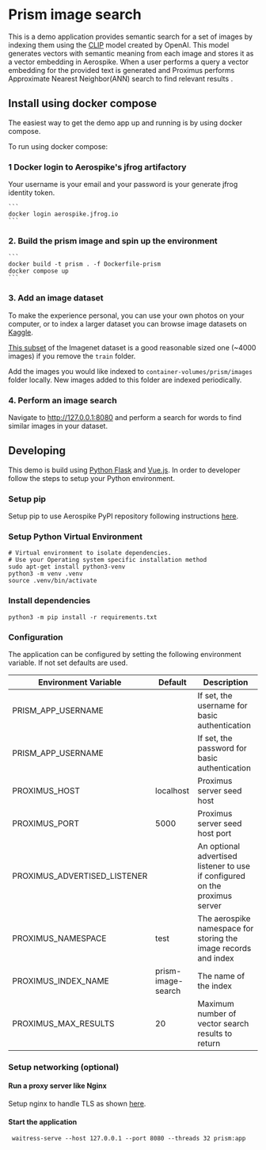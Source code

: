 # Prism image search
This is a demo application provides semantic search for a set of images
by indexing them using the [CLIP](https://huggingface.co/sentence-transformers/clip-ViT-B-32-multilingual-v1)
model created by OpenAI. This model generates vectors with semantic meaning 
from each image and stores it as a vector embedding in Aerospike. When a user
performs a query a vector embedding for the provided text is generated and
Proximus performs Approximate Nearest Neighbor(ANN) search to find relevant results .

## Install using docker compose

The easiest way to get the demo app up and running is by using docker compose.

To run using docker compose:

### 1 Docker login to Aerospike's jfrog artifactory
   Your username is your email and your password is your generate jfrog identity token.

    ```
    docker login aerospike.jfrog.io 
    ```

### 2. Build the prism image and spin up the environment
    ```
    docker build -t prism . -f Dockerfile-prism
    docker compose up
    ```
### 3. Add an image dataset
To make the experience personal, you can use your own photos on your computer, or to index
a larger dataset you can browse image datasets on [Kaggle](https://www.kaggle.com/datasets).  

[This subset](https://www.kaggle.com/datasets/ifigotin/imagenetmini-1000) of the Imagenet
dataset is a good reasonable sized one (~4000 images) if you remove the `train` folder. 

Add the images you would like indexed to `container-volumes/prism/images` folder locally. 
New images added to this folder are indexed periodically. 

### 4. Perform an image search
Navigate to http://127.0.0.1:8080 and perform a search for words to find similar
images in your dataset. 

## Developing
This demo is build using [Python Flask](https://flask.palletsprojects.com/en/2.3.x/)
and [Vue.js](https://vuejs.org/). In order to developer follow the steps to 
setup your Python environment.

### Setup pip
Setup pip to use Aerospike PyPI repository following instructions [here](https://github.com/citrusleaf/aerospike-proximus-client-python/tree/main#using-the-client-from-your-application-using-pip).

### Setup Python Virtual Environment

```shell
# Virtual environment to isolate dependencies.
# Use your Operating system specific installation method
sudo apt-get install python3-venv
python3 -m venv .venv
source .venv/bin/activate
```

### Install dependencies

```shell
python3 -m pip install -r requirements.txt
```

### Configuration

The application can be configured by setting the following environment variable.
If not set defaults are used.

| Environment Variable        | Default            | Description                                                     |
|-----------------------------|--------------------|-----------------------------------------------------------------|
| PRISM_APP_USERNAME          |                    | If set, the username for basic authentication                   |
| PRISM_APP_USERNAME          |                    | If set, the password for basic authentication                   |
| PROXIMUS_HOST               | localhost          | Proximus server seed host                                       |
| PROXIMUS_PORT               | 5000               | Proximus server seed host port                                  |
| PROXIMUS_ADVERTISED_LISTENER|                    | An optional advertised listener to use if configured on the proximus server                              |
| PROXIMUS_NAMESPACE          | test               | The aerospike namespace for storing the image records and index |
| PROXIMUS_INDEX_NAME         | prism-image-search | The name of the  index                                          |
| PROXIMUS_MAX_RESULTS        | 20                 | Maximum number of vector search results to return               |

### Setup networking (optional)

#### Run a proxy server like Nginx

Setup nginx to handle TLS as
shown [here](https://dev.to/thetrebelcc/how-to-run-a-flask-app-over-https-using-waitress-and-nginx-2020-235c).

#### Start the application

```shell
 waitress-serve --host 127.0.0.1 --port 8080 --threads 32 prism:app
```